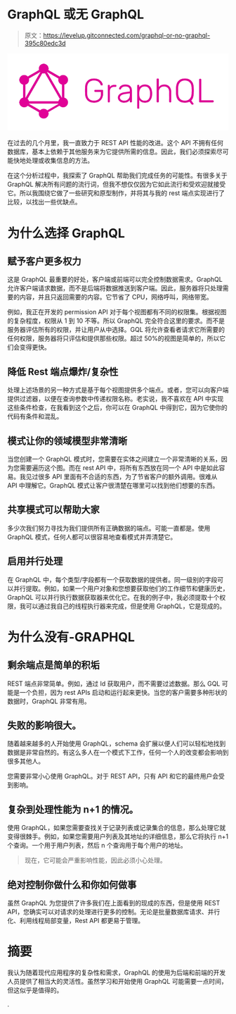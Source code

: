 # GraphQL 或无 GraphQL

> 原文：<https://levelup.gitconnected.com/graphql-or-no-graphql-395c80edc3d>

![](img/653484eaff1e3f7da0072e4242b8d5bc.png)

在过去的几个月里，我一直致力于 REST API 性能的改进。这个 API 不拥有任何数据库，基本上依赖于其他服务来为它提供所需的信息。因此，我们必须探索尽可能快地处理或收集信息的方法。

在这个分析过程中，我探索了 GraphQL 帮助我们完成任务的可能性。有很多关于 GraphQL 解决所有问题的流行词，但我不想仅仅因为它如此流行和受欢迎就接受它。所以我围绕它做了一些研究和原型制作，并将其与我的 rest 端点实现进行了比较，以找出一些优缺点。

# **为什么选择 GraphQL**

## **赋予客户更多权力**

这是 GraphQL 最重要的好处，客户端或前端可以完全控制数据需求。GraphQL 允许客户端请求数据，而不是后端将数据推送到客户端。因此，服务器将只处理需要的内容，并且只返回需要的内容。它节省了 CPU，网络呼叫，网络带宽。

例如，我正在开发的 permission API 对于每个视图都有不同的权限集。根据视图的复杂程度，权限从 1 到 10 不等。所以 GraphQL 完全符合这里的要求。而不是服务器评估所有的权限，并让用户从中选择。GQL 将允许查看者请求它所需要的任何权限，服务器将只评估和提供那些权限。超过 50%的视图是简单的，所以它们会变得更快。

## **降低 Rest 端点爆炸/复杂性**

处理上述场景的另一种方式是基于每个视图提供多个端点。或者，您可以向客户端提供过滤器，以便在查询参数中传递权限名称。老实说，我不喜欢在 API 中实现这些条件检查，在我看到这个之后，你可以在 GraphQL 中得到它，因为它使你的代码有条件和混乱。

## **模式让你的领域模型非常清晰**

当您创建一个 GraphQL 模式时，您需要在实体之间建立一个非常清晰的关系，因为您需要遍历这个图。而在 rest API 中，将所有东西放在同一个 API 中是如此容易。我见过很多 API 里面有不合适的东西，为了节省客户的额外调用。很难从 API 中理解它。GraphQL 模式让客户很清楚在哪里可以找到他们想要的东西。

## **共享模式可以帮助大家**

多少次我们努力寻找为我们提供所有正确数据的端点。可能一直都是。使用 GraphQL 模式，任何人都可以很容易地查看模式并弄清楚它。

## **启用并行处理**

在 GraphQL 中，每个类型/字段都有一个获取数据的提供者。同一级别的字段可以并行提取。例如，如果一个用户对象和您想要获取他们的工作细节和健康历史，GraphQL 可以并行执行数据获取器来优化它。在我的例子中，我必须提取十个权限，我可以通过我自己的线程执行器来完成，但是使用 GraphQL，它是现成的。

# 为什么没有-GRAPHQL

## **剩余端点是简单的积垢**

REST 端点非常简单。例如，通过 Id 获取用户，而不需要过滤数据。那么 GQL 可能是一个负担，因为 rest APIs 启动和运行起来更快。当您的客户需要多种形状的数据时，GraphQL 非常有用。

## **失败的影响很大。**

随着越来越多的人开始使用 GraphQL，schema 会扩展以便人们可以轻松地找到数据是非常自然的。有这么多人在一个模式下工作，任何一个人的改变都会影响到很多其他人。

您需要非常小心使用 GraphQL。对于 REST API，只有 API 和它的最终用户会受到影响。

## **复杂到处理性能为 n+1 的情况。**

使用 GraphQL，如果您需要查找关于记录列表或记录集合的信息，那么处理它就变得很棘手。例如，如果您需要用户列表及其地址的详细信息，那么它将执行 n+1 个查询。一个用于用户列表，然后 n 个查询用于每个用户的地址。

> 现在，它可能会严重影响性能，因此必须小心处理。

## 绝对控制你做什么和你如何做事

虽然 GraphQL 为您提供了许多我们在上面看到的现成的东西，但是使用 REST API，您确实可以对请求的处理进行更多的控制。无论是批量数据库请求、并行化、利用线程局部变量，Rest API 都更易于管理。

# 摘要

我认为随着现代应用程序的复杂性和需求，GraphQL 的使用为后端和前端的开发人员提供了相当大的灵活性。虽然学习和开始使用 GraphQL 可能需要一点时间，但这似乎是值得的。

.